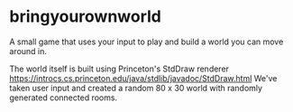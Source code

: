 # bringyourownworld
A small game that uses your input to play and build a world you can move around in.

The world itself is built using Princeton's StdDraw renderer https://introcs.cs.princeton.edu/java/stdlib/javadoc/StdDraw.html
We've taken user input and created a random 80 x 30 world with randomly generated connected rooms.
